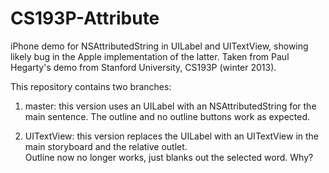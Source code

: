 CS193P-Attribute
================

iPhone demo for NSAttributedString in UILabel and UITextView, showing likely bug in the Apple implementation of the latter.
Taken from Paul Hegarty's demo from Stanford University, CS193P (winter 2013).

This repository contains two branches:

1) master: this version uses an UILabel with an NSAttributedString for the main sentence.  The outline and no outline 
buttons work as expected.

2) UITextView: this version replaces the UILabel with an UITextView in the main storyboard and the relative outlet.  
Outline now no longer works, just blanks out the selected word.  Why?
